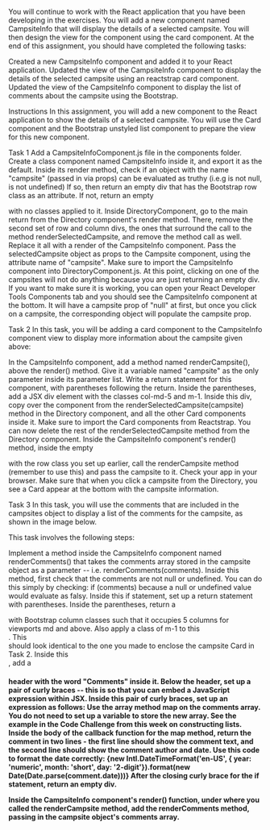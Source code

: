 You will continue to work with the React application that you have been developing in the exercises. You will add a new component named CampsiteInfo that will display the details of a selected campsite. You will then design the view for the component using the card component. At the end of this assignment, you should have completed the following tasks:

Created a new CampsiteInfo component and added it to your React application.
Updated the view of the CampsiteInfo component to display the details of the selected campsite using an reactstrap card component.
Updated the view of the CampsiteInfo component to display the list of comments about the campsite using the Bootstrap.

Instructions
In this assignment, you will add a new component to the React application to show the details of a selected campsite. You will use the Card component and the Bootstrap unstyled list component to prepare the view for this new component.

Task 1
Add a CampsiteInfoComponent.js file in the components folder.
Create a class component named CampsiteInfo inside it, and export it as the default.
Inside its render method, check if an object with the name "campsite" (passed in via props) can be evaluated as truthy (i.e.g is not null, is not undefined)
If so, then return an empty div that has the Bootstrap row class as an attribute.
If not, return an empty <div> with no classes applied to it.
Inside DirectoryComponent, go to the main return from the Directory component's render method. There, remove the second set of row and column divs, the ones that surround the call to the method renderSelectedCampsite, and remove the method call as well.
Replace it all with a render of the CampsiteInfo component.
Pass the selectedCampsite object as props to the Campsite component, using the attribute name of "campsite".
Make sure to import the CampsiteInfo component into DirectoryComponent.js.
At this point, clicking on one of the campsites will not do anything because you are just returning an empty div. If you want to make sure it is working, you can open your React Developer Tools Components tab and you should see the CampsiteInfo component at the bottom. It will have a campsite prop of "null" at first, but once you click on a campsite, the corresponding object will populate the campsite prop.

Task 2
In this task, you will be adding a card component to the CampsiteInfo component view to display more information about the campsite given above:

In the CampsiteInfo component, add a method named renderCampsite(), above the render() method.
Give it a variable named "campsite" as the only parameter inside its parameter list.
Write a return statement for this component, with parentheses following the return. Inside the parentheses, add a JSX div element with the classes col-md-5 and m-1.
Inside this div, copy over the <Card> component from the renderSelectedCampsite(campsite) method in the Directory component, and all the other Card components inside it. Make sure to import the Card components from Reactstrap.
You can now delete the rest of the renderSelectedCampsite method from the Directory component.
Inside the CampsiteInfo component's render() method, inside the empty <div> with the row class you set up earlier, call the renderCampsite method (remember to use this) and pass the campsite to it.
Check your app in your browser. Make sure that when you click a campsite from the Directory, you see a Card appear at the bottom with the campsite information.

Task 3
In this task, you will use the comments that are included in the campsites object to display a list of the comments for the campsite, as shown in the image below.

This task involves the following steps:

Implement a method inside the CampsiteInfo component named renderComments() that takes the comments array stored in the campsite object as a parameter -- i.e. renderComments(comments).
Inside this method, first check that the comments are not null or undefined. You can do this simply by checking: if (comments) because a null or undefined value would evaluate as falsy.
Inside this if statement, set up a return statement with parentheses.
Inside the parentheses, return a <div> with Bootstrap column classes such that it occupies 5 columns for viewports md and above.
Also apply a class of m-1 to this <div>. This <div> should look identical to the one you made to enclose the campsite Card in Task 2.
Inside this <div>, add a <h4> header with the word "Comments" inside it.
Below the header, set up a pair of curly braces -- this is so that you can embed a JavaScript expression within JSX.
Inside this pair of curly braces, set up an expression as follows:
Use the array method map on the comments array. You do not need to set up a variable to store the new array. See the example in the Code Challenge from this week on constructing lists.
Inside the body of the callback function for the map method, return the comment in two lines - the first line should show the comment text, and the second line should show the comment author and date.
Use this code to format the date correctly:
{new Intl.DateTimeFormat('en-US', { year: 'numeric', month: 'short', day: '2-digit'}).format(new Date(Date.parse(comment.date)))}
After the closing curly brace for the if statement, return an empty div.

Inside the CampsiteInfo component's render() function, under where you called the renderCampsite method, add the renderComments method, passing in the campsite object's comments array.
